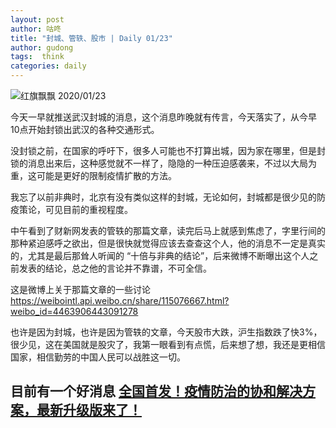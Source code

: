 ```yaml
---
layout: post
author: 咕咚
title: "封城、管轶、股市 | Daily 01/23"
author: gudong
tags:  think
categories: daily
---
```

![红旗飘飘 2020/01/23](https://cdn.jsdelivr.net/gh/maoruibin/assets/pic/2020/IMG_20200123_085905.jpg)

今天一早就推送武汉封城的消息，这个消息昨晚就有传言，今天落实了，从今早10点开始封锁出武汉的各种交通形式。

没封锁之前，在国家的呼吁下，很多人可能也不打算出城，因为家在哪里，但是封锁的消息出来后，这种感觉就不一样了，隐隐的一种压迫感袭来，不过以大局为重，这可能是更好的限制疫情扩散的方法。

我忘了以前非典时，北京有没有类似这样的封城，无论如何，封城都是很少见的防疫策论，可见目前的重视程度。

中午看到了财新网发表的管轶的那篇文章，读完后马上就感到焦虑了，字里行间的那种紧迫感呼之欲出，但是很快就觉得应该去查查这个人，他的消息不一定是真实的，尤其是最后那耸人听闻的 “十倍与非典的结论”，后来微博不断曝出这个人之前发表的结论，总之他的言论并不靠谱，不可全信。

这是微博上关于那篇文章的一些讨论 https://weibointl.api.weibo.cn/share/115076667.html?weibo_id=4463906443091278

也许是因为封城，也许是因为管轶的文章，今天股市大跌，沪生指数跌了快3%，很少见，这在美国就是股灾了，我第一眼看到有点慌，后来想了想，我还是更相信国家，相信勤劳的中国人民可以战胜这一切。

目前有一个好消息 [全国首发！疫情防治的协和解决方案，最新升级版来了！](https://mp.weixin.qq.com/s/d7btF9g1wMhNgFnHy5vY1Q)
-
